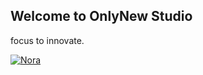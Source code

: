 ## Welcome to OnlyNew Studio

focus to innovate.

[![Nora](https://assetstorev1-prd-cdn.unity3d.com/key-image/3d3e3206-f114-4df4-83ee-8a3713f28213.webp)](https://assetstore.unity.com/packages/2d/characters/nora-anime-style-character-210222)









